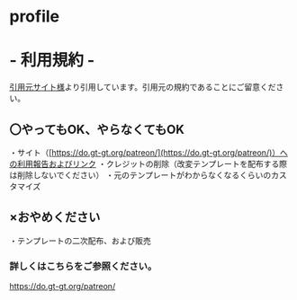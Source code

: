 # profile

# - 利用規約 -

[引用元サイト様](https://do.gt-gt.org/patreon/)より引用しています。引用元の規約であることにご留意ください。

## 〇やってもOK、やらなくてもOK
・サイト（[https://do.gt-gt.org/patreon/](https://do.gt-gt.org/patreon/)）への利用報告およびリンク
・クレジットの削除（改変テンプレートを配布する際は削除しないでください）
・元のテンプレートがわからなくなるくらいのカスタマイズ

## ×おやめください
・テンプレートの二次配布、および販売


### 詳しくはこちらをご参照ください。
https://do.gt-gt.org/patreon/
